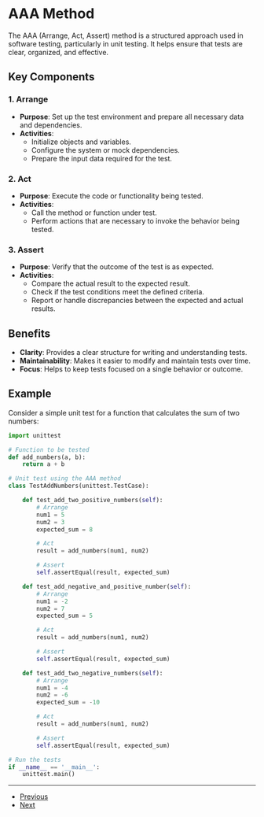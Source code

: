 # AAA Method

The AAA (Arrange, Act, Assert) method is a structured approach used in software testing, particularly in unit testing. It helps ensure that tests are clear, organized, and effective.

## Key Components

### 1. **Arrange**

- **Purpose**: Set up the test environment and prepare all necessary data and dependencies.
- **Activities**: 
  - Initialize objects and variables.
  - Configure the system or mock dependencies.
  - Prepare the input data required for the test.

### 2. **Act**

- **Purpose**: Execute the code or functionality being tested.
- **Activities**: 
  - Call the method or function under test.
  - Perform actions that are necessary to invoke the behavior being tested.

### 3. **Assert**

- **Purpose**: Verify that the outcome of the test is as expected.
- **Activities**: 
  - Compare the actual result to the expected result.
  - Check if the test conditions meet the defined criteria.
  - Report or handle discrepancies between the expected and actual results.

## Benefits

- **Clarity**: Provides a clear structure for writing and understanding tests.
- **Maintainability**: Makes it easier to modify and maintain tests over time.
- **Focus**: Helps to keep tests focused on a single behavior or outcome.

## Example

Consider a simple unit test for a function that calculates the sum of two numbers:

```python
import unittest

# Function to be tested
def add_numbers(a, b):
    return a + b

# Unit test using the AAA method
class TestAddNumbers(unittest.TestCase):

    def test_add_two_positive_numbers(self):
        # Arrange
        num1 = 5
        num2 = 3
        expected_sum = 8

        # Act
        result = add_numbers(num1, num2)

        # Assert
        self.assertEqual(result, expected_sum)

    def test_add_negative_and_positive_number(self):
        # Arrange
        num1 = -2
        num2 = 7
        expected_sum = 5

        # Act
        result = add_numbers(num1, num2)

        # Assert
        self.assertEqual(result, expected_sum)

    def test_add_two_negative_numbers(self):
        # Arrange
        num1 = -4
        num2 = -6
        expected_sum = -10

        # Act
        result = add_numbers(num1, num2)

        # Assert
        self.assertEqual(result, expected_sum)

# Run the tests
if __name__ == '__main__':
    unittest.main()
```

---

- [Previous](./1-introduction.md)
- [Next](./3-unit-testing.md)
